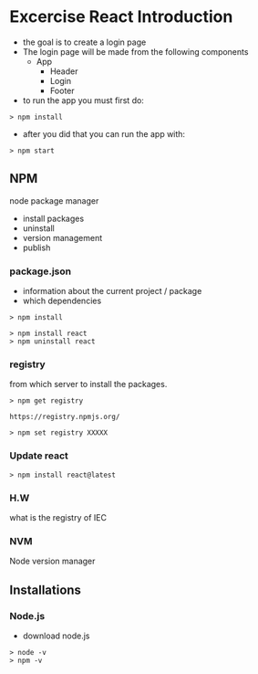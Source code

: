 # Excercise React Introduction

- the goal is to create a login page
- The login page will be made from the following components
  - App
    - Header
    - Login
    - Footer
- to run the app you must first do:

```
> npm install
```

- after you did that you can run the app with:

```
> npm start
```

## NPM

node package manager

- install packages
- uninstall
- version management
- publish

### package.json

- information about the current project / package
- which dependencies

```
> npm install
```

```
> npm install react
> npm uninstall react
```

### registry

from which server to install the packages.  

```
> npm get registry
```

`https://registry.npmjs.org/`

```
> npm set registry XXXXX
```

### Update react

```
> npm install react@latest
```

### H.W

what is the registry of IEC

### NVM

Node version manager






## Installations

### Node.js

- download node.js

```
> node -v
> npm -v
```


